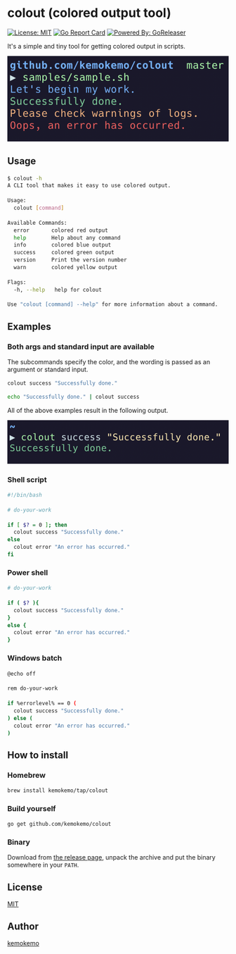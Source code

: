 # colout (colored output tool)

[![License: MIT](https://img.shields.io/badge/License-MIT-blue.svg)](https://opensource.org/licenses/MIT) [![Go Report Card](https://goreportcard.com/badge/github.com/kemokemo/colout)](https://goreportcard.com/report/github.com/kemokemo/colout) [![Powered By: GoReleaser](https://img.shields.io/badge/powered%20by-goreleaser-green.svg?style=flat-square)](https://github.com/goreleaser)

It's a simple and tiny tool for getting colored output in scripts.

![sample](media/sample.png)

## Usage

```sh
$ colout -h
A CLI tool that makes it easy to use colored output.

Usage:
  colout [command]

Available Commands:
  error       colored red output
  help        Help about any command
  info        colored blue output
  success     colored green output
  version     Print the version number
  warn        colored yellow output

Flags:
  -h, --help   help for colout

Use "colout [command] --help" for more information about a command.
```

## Examples

### Both args and standard input are available

The subcommands specify the color, and the wording is passed as an argument or standard input.

```sh
colout success "Successfully done."
```

```sh
echo "Successfully done." | colout success
```

All of the above examples result in the following output.

![sample-outout](media/sample-output.png)

### Shell script

```sh
#!/bin/bash

# do-your-work

if [ $? = 0 ]; then
  colout success "Successfully done."
else
  colout error "An error has occurred."
fi
```

### Power shell

```sh
# do-your-work

if ( $? ){
  colout success "Successfully done."
}
else {
  colout error "An error has occurred."
}
```

### Windows batch

```sh
@echo off

rem do-your-work

if %errorlevel% == 0 (
  colout success "Successfully done."
) else (
  colout error "An error has occurred."
) 
```

## How to install

### Homebrew

```sh
brew install kemokemo/tap/colout
```

### Build yourself

```sh
go get github.com/kemokemo/colout
```

### Binary

Download from [the release page](https://github.com/kemokemo/colout/releases/latest), unpack the archive and put the binary somewhere in your `PATH`.

## License

[MIT](https://github.com/kemokemo/colout/blob/master/LICENSE)

## Author

[kemokemo](https://github.com/kemokemo)

